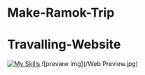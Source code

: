 ﻿# Make-Ramok-Trip
# Travalling-Website
[![My Skills](https://skillicons.dev/icons?i=git,html,css,js,bootstrap)](https://skillicons.dev)
![preview img](/Web Preview.jpg)
